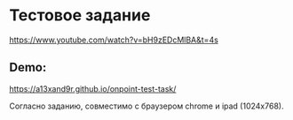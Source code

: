 # Тестовое задание
https://www.youtube.com/watch?v=bH9zEDcMlBA&t=4s

## Demo:
https://a13xand9r.github.io/onpoint-test-task/

Согласно заданию, совместимо с браузером chrome и ipad (1024x768).
